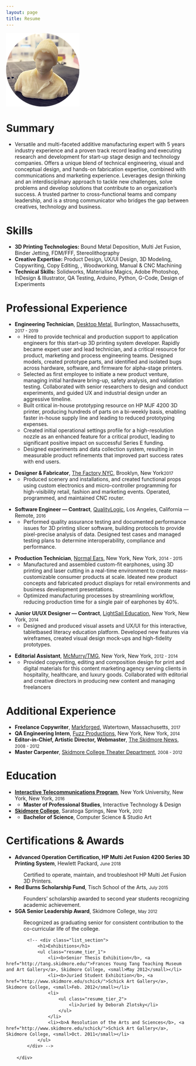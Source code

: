 ```yaml
---
layout: page
title: Resume
---
```

<img src="/img/profile.png" alt="Profile image">

<div class="resume">			
			<div class="list_section">
				<h1>Summary</h1>
				<ul class ="resume_tier_1">
					<li>Versatile and multi-faceted additive manufacturing expert with 5 years industry experience and a proven track record leading and executing research and development for start-up stage design and technology companies. Offers a unique blend of technical engineering, visual and conceptual design, and hands-on fabrication expertise, combined with communications and marketing experience. Leverages design thinking and an interdisciplinary approach to tackle new challenges, solve problems and develop solutions that contribute to an organization’s success. A trusted partner to cross-functional teams and company leadership, and is a strong communicator who bridges the gap between creatives, technology and business. </li>
				</ul>
			</div>
			<div class="list_section">
				<h1>Skills</h1>
				<ul class="resume_tier_1">
				<div class="resume-lists">
					<li><strong>3D Printing Technologies:</strong> Bound Metal Deposition, Multi Jet Fusion, Binder Jetting, FDM/FFF, Stereolithography</li>
					<li><strong>Creative Expertise:</strong> Product Design, UX/UI Design, 3D Modeling, Copywriting, Copy Editing, , Woodworking, Manual & CNC Machining</li>
					<li><strong>Technical Skills:</strong> Solidworks, Materialise Magics, Adobe Photoshop, InDesign &amp; Illustrator, QA Testing, Arduino, Python, G-Code, Design of Experiments</li>
				</div>
				</ul>
			</div>
			<div class="list_section">
				<h1>Professional Experience</h1>
				<ul class="resume_tier_1">
					<li><strong>Engineering Technician</strong>, <a href="http://www.desktopmetal.com/">Desktop Metal</a>, Burlington, Massachusetts, <small>2017 - 2019</small></li>
					<li>
						<ul class="resume_tier_2">
						<li>Hired to provide technical and production support to application engineers for this start-up 3D printing system developer. Rapidly became expert user and lead technician, and a critical resource for product, marketing and process engineering teams. Designed models, created prototype parts, and identified and isolated bugs across hardware, software, and firmware for alpha-stage printers.</li>
						<li>Selected as first employee to initiate a new product venture, managing initial hardware bring-up, safety analysis, and validation testing. Collaborated with senior researchers to design and conduct experiments, and guided UX and industrial design under an aggressive timeline.</li> 
						<li>Built critical in-house prototyping resource on HP MJF 4200 3D printer, producing hundreds of parts on a bi-weekly basis, enabling faster in-house supply line and leading to reduced prototyping expenses.</li>
						<li>Created initial operational settings profile for a high-resolution nozzle as an enhanced feature for a critical product, leading to significant positive impact on successful Series E funding.</li>
						<li>Designed experiments and data collection system, resulting in measurable product refinements that improved part success rates with end users.</li>
					</ul>
					</li>
				</ul>
				<ul class="resume_tier_1">
					<li><strong>Designer &amp; Fabricator</strong>, <a href="http://www.thefactorynyc.com/">The Factory NYC</a>, Brooklyn, New York<small>2017</small></li>
					<li>
						<ul class="resume_tier_2">
							<li>Produced scenery and installations, and created functional props using custom electronics and micro-controller programming for high-visibility retail, fashion and marketing events. Operated, programmed, and maintained CNC router.</li>
					</ul>
					</li>
				</ul>
				<ul class="resume_tier_1">
					<li><strong>Software Engineer &mdash; Contract</strong>, <a href="http://www.qualitylogic.com/">QualityLogic</a>, Los Angeles, California &mdash; Remote, <small>2016</small></li>
					<li>
						<ul class="resume_tier_2">
							<li>Performed quality assurance testing and documented performance issues for 3D printing slicer software, building protocols to provide pixel-precise analysis of data. Designed test cases and managed testing plans to determine interoperability, compliance and performance.</li>
					</ul>
					</li>
				</ul>
				<ul class="resume_tier_1">
					<li><strong>Production Technician</strong>, <a href="http://www.nrml.com">Normal Ears</a>, New York, New York, <small>2014 - 2015</small></li>
					<li>
						<ul class="resume_tier_2">
							<li>Manufactured and assembled custom-fit earphones, using 3D printing and laser cutting in a real-time environment to create mass-customizable consumer products at scale. Ideated new product concepts and fabricated product displays for retail environments and business development presentations.</li>
							<li>Optimized manufacturing processes by streamlining workflow, reducing production time for a single pair of earphones by 40%.</li>
					</ul>
					</li>
				</ul>
				<ul class="resume_tier_1">
					<li><strong>Junior UI/UX Designer &mdash; Contract</strong>, <a href="http://www.lightsailed.com">LightSail Education</a>, New York, New York, <small>2014</small></li>
					<li>
						<ul class="resume_tier_2">
							<li>Designed and produced visual assets and UX/UI for this interactive, tabletbased literacy education platform. Developed new features via wireframes, created visual design mock-ups and high-fidelity prototypes. </li>
					</ul>
					</li>
				</ul>
				<ul class="resume_tier_1">
					<li><strong>Editorial Assistant</strong>, <a href="http://www.mcmurry.com/">McMurry/TMG</a>, New York, New York, <small>2012 - 2014</small></li>
					<li>
						<ul class="resume_tier_2">
							<li>Provided copywriting, editing and composition design for print and digital materials for this content marketing agency serving clients in hospitality, healthcare, and luxury goods. Collaborated with editorial and creative directors in producing new content and managing freelancers</li>
					</ul>
					</li>
				</ul>
			</div>
			<div class="list_section">
				<h1>Additional Experience</h1>
				<ul class ="resume_tier_1">
					<li><strong>Freelance Copywriter</strong>, <a href="http://www.markforged.com">Markforged</a>, Watertown, Massachusetts, <small>2017</small></li>
					<li><strong>QA Engineering Intern</strong>, <a href="http://www.fuzzproductions.com">Fuzz Productions</a>, New York, New York, <small>2014</small></li>
					<li><strong>Editor-in-Chief, Artistic Director, Webmaster</strong>, <a href="http://www.skidmorenews.com/">The Skidmore News</a>, <small>2008 - 2012</small></li>
					<li><strong>Master Carpenter</strong>, <a href="http://www.skidmore.edu/academics/theater/">Skidmore College Theater Department</a>, <small>2008 - 2012</small></li>
				</ul>
			</div>
			<div class="list_section">
				<h1>Education</h1>
				<ul class="resume_tier_1">
					<li><b><a href="http://itp.nyu.edu"> Interactive Telecommunications Program</a></b>, New York University, New York, New York, <small>2016</small></li>
					<li>
						<ul class="resume_tier_2">
							<li><b>Master of Professional Studies</b>, Interactive Technology &amp; Design</li>
						</ul>
					</li>
					<li><b><a href="http://www.skidmore.edu/">Skidmore College</a></b>, Saratoga Springs, New York, <small>2012</small></li>
					<li>
						<ul class="resume_tier_2">
							<li><b>Bachelor of Science</b>, Computer Science &amp; Studio Art</li>
						</ul>
					</li>
				</ul>
			</div>
			<div class="list_section">
				<h1>Certifications &amp; Awards</h1>
				<ul class="resume_tier_1">
				<div class="resume-lists">
					<li><strong>Advanced Operation Certification, HP Multi Jet Fusion 4200 Series 3D Printing System</strong>, Hewlett Packard, <small>June 2018</small></li>
						<ul class="resume_tier_2">Certified to operate, maintain, and troubleshoot HP Multi Jet Fusion 3D Printers.</ul>
					<li><strong>Red Burns Scholarship Fund</strong>, Tisch School of the Arts, <small>July 2015</small></li>
						<ul class="resume_tier_2">
							Founders’ scholarship awarded to second year students recognizing academic achievement.
						</ul>
					<li><strong>SGA Senior Leadership Award</strong>, Skidmore College, <small>May 2012</small></li>
						<ul class="resume_tier_2">
							Recognized as graduating senior for consistent contribution to the co-curricular life of the college.
						</ul>
				</div>
				</ul>
			</div>

			<!-- <div class="list_section">
				<h1>Exhibitions</h1>
				<ul class="resume_tier_1">
					<li><b>Senior Thesis Exhibition</b>, <a href="http://tang.skidmore.edu/">Frances Young Tang Teaching Museum and Art Gallery</a>, Skidmore College, <small>May 2012</small></li>
					<li><b>Juried Student Exhibition</b>, <a href="http://www.skidmore.edu/schick/">Schick Art Gallery</a>, Skidmore College, <small>Feb. 2012</small></li>
					<li>
						<ul class="resume_tier_2">
							<li>Juried by Deborah Zlotsky</li>
						</ul>
					</li>
					<li><b>A Resolution of the Arts and Sciences</b>, <a href="http://www.skidmore.edu/schick/">Schick Art Gallery</a>, Skidmore College, <small>Oct. 2011</small></li>
				</ul>
			</div> -->

		</div>